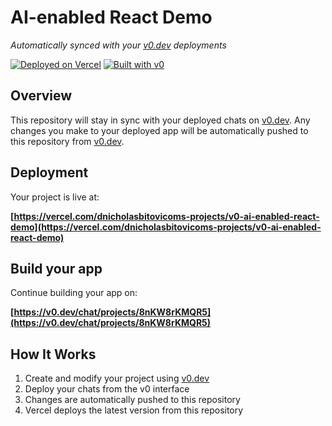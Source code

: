 # AI-enabled React Demo

*Automatically synced with your [v0.dev](https://v0.dev) deployments*

[![Deployed on Vercel](https://img.shields.io/badge/Deployed%20on-Vercel-black?style=for-the-badge&logo=vercel)](https://vercel.com/dnicholasbitovicoms-projects/v0-ai-enabled-react-demo)
[![Built with v0](https://img.shields.io/badge/Built%20with-v0.dev-black?style=for-the-badge)](https://v0.dev/chat/projects/8nKW8rKMQR5)

## Overview

This repository will stay in sync with your deployed chats on [v0.dev](https://v0.dev).
Any changes you make to your deployed app will be automatically pushed to this repository from [v0.dev](https://v0.dev).

## Deployment

Your project is live at:

**[https://vercel.com/dnicholasbitovicoms-projects/v0-ai-enabled-react-demo](https://vercel.com/dnicholasbitovicoms-projects/v0-ai-enabled-react-demo)**

## Build your app

Continue building your app on:

**[https://v0.dev/chat/projects/8nKW8rKMQR5](https://v0.dev/chat/projects/8nKW8rKMQR5)**

## How It Works

1. Create and modify your project using [v0.dev](https://v0.dev)
2. Deploy your chats from the v0 interface
3. Changes are automatically pushed to this repository
4. Vercel deploys the latest version from this repository